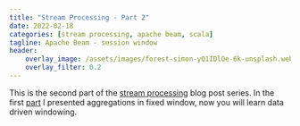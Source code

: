 ```yaml
---
title: "Stream Processing - Part 2"
date: 2022-02-18
categories: [stream processing, apache beam, scala]
tagline: Apache Beam - session window
header:
    overlay_image: /assets/images/forest-simon-yQ1IDlOe-6k-unsplash.webp
    overlay_filter: 0.2
---
```


This is the second part of the [stream processing](/categories/stream-processing/) blog post series.
In the first [part](/blog/2022/01/28/stream-processing-part1/) I presented aggregations in fixed window, now you will learn data driven windowing.